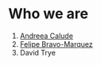 # Who we are
1. [Andreea Calude](https://www.calude.net/andreea/)
2. [Felipe Bravo-Marquez](https://felipebravom.com/)
3. David Trye


